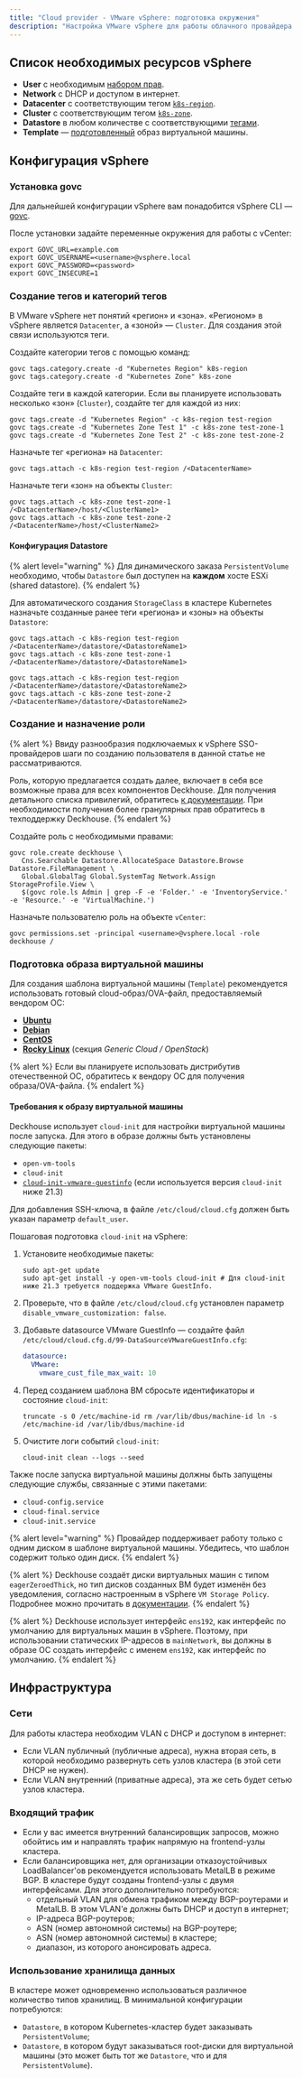 ```yaml
---
title: "Cloud provider - VMware vSphere: подготовка окружения"
description: "Настройка VMware vSphere для работы облачного провайдера Deckhouse."
---
```


<!-- АВТОР! Не забудь актуализировать getting started, если это необходимо -->

## Список необходимых ресурсов vSphere

* **User** с необходимым [набором прав](#создание-и-назначение-роли).
* **Network** с DHCP и доступом в интернет.
* **Datacenter** с соответствующим тегом [`k8s-region`](#создание-тегов-и-категорий-тегов).
* **Cluster** с соответствующим тегом [`k8s-zone`](#создание-тегов-и-категорий-тегов).
* **Datastore** в любом количестве с соответствующими [тегами](#конфигурация-datastore).
* **Template** — [подготовленный](#подготовка-образа-виртуальной-машины) образ виртуальной машины.

## Конфигурация vSphere

### Установка govc

Для дальнейшей конфигурации vSphere вам понадобится vSphere CLI — [govc](https://github.com/vmware/govmomi/tree/master/govc#installation).

После установки задайте переменные окружения для работы с vCenter:

```shell
export GOVC_URL=example.com
export GOVC_USERNAME=<username>@vsphere.local
export GOVC_PASSWORD=<password>
export GOVC_INSECURE=1
```

### Создание тегов и категорий тегов

В VMware vSphere нет понятий «регион» и «зона». «Регионом» в vSphere является `Datacenter`, а «зоной» — `Cluster`. Для создания этой связи используются теги.

Создайте категории тегов с помощью команд:

```shell
govc tags.category.create -d "Kubernetes Region" k8s-region
govc tags.category.create -d "Kubernetes Zone" k8s-zone
```

Создайте теги в каждой категории. Если вы планируете использовать несколько «зон» (`Cluster`), создайте тег для каждой из них:

```shell
govc tags.create -d "Kubernetes Region" -c k8s-region test-region
govc tags.create -d "Kubernetes Zone Test 1" -c k8s-zone test-zone-1
govc tags.create -d "Kubernetes Zone Test 2" -c k8s-zone test-zone-2
```

Назначьте тег «региона» на `Datacenter`:

```shell
govc tags.attach -c k8s-region test-region /<DatacenterName>
```

Назначьте теги «зон» на объекты `Cluster`:

```shell
govc tags.attach -c k8s-zone test-zone-1 /<DatacenterName>/host/<ClusterName1>
govc tags.attach -c k8s-zone test-zone-2 /<DatacenterName>/host/<ClusterName2>
```

#### Конфигурация Datastore

{% alert level="warning" %}
Для динамического заказа `PersistentVolume` необходимо, чтобы `Datastore` был доступен на **каждом** хосте ESXi (shared datastore).
{% endalert %}

Для автоматического создания `StorageClass` в кластере Kubernetes назначьте созданные ранее теги «региона» и «зоны» на объекты `Datastore`:

```shell
govc tags.attach -c k8s-region test-region /<DatacenterName>/datastore/<DatastoreName1>
govc tags.attach -c k8s-zone test-zone-1 /<DatacenterName>/datastore/<DatastoreName1>

govc tags.attach -c k8s-region test-region /<DatacenterName>/datastore/<DatastoreName2>
govc tags.attach -c k8s-zone test-zone-2 /<DatacenterName>/datastore/<DatastoreName2>
```

### Создание и назначение роли

{% alert %}
Ввиду разнообразия подключаемых к vSphere SSO-провайдеров шаги по созданию пользователя в данной статье не рассматриваются.

Роль, которую предлагается создать далее, включает в себя все возможные права для всех компонентов Deckhouse.
Для получения детального списка привилегий, обратитесь [к документации](/modules/cloud-provider-vsphere/configuration.html#список-необходимых-привилегий).
При необходимости получения более гранулярных прав обратитесь в техподдержку Deckhouse.
{% endalert %}

Создайте роль с необходимыми правами:

```shell
govc role.create deckhouse \
   Cns.Searchable Datastore.AllocateSpace Datastore.Browse Datastore.FileManagement \
   Global.GlobalTag Global.SystemTag Network.Assign StorageProfile.View \
   $(govc role.ls Admin | grep -F -e 'Folder.' -e 'InventoryService.' -e 'Resource.' -e 'VirtualMachine.')
```

Назначьте пользователю роль на объекте `vCenter`:

```shell
govc permissions.set -principal <username>@vsphere.local -role deckhouse /
```

### Подготовка образа виртуальной машины

Для создания шаблона виртуальной машины (`Template`) рекомендуется использовать готовый cloud-образ/OVA-файл, предоставляемый вендором ОС:

* [**Ubuntu**](https://cloud-images.ubuntu.com/)
* [**Debian**](https://cloud.debian.org/images/cloud/)
* [**CentOS**](https://cloud.centos.org/)
* [**Rocky Linux**](https://rockylinux.org/alternative-images/) (секция *Generic Cloud / OpenStack*)

{% alert %}
Если вы планируете использовать дистрибутив отечественной ОС, обратитесь к вендору ОС для получения образа/OVA-файла.
{% endalert %}

#### Требования к образу виртуальной машины

Deckhouse использует `cloud-init` для настройки виртуальной машины после запуска. Для этого в образе должны быть установлены следующие пакеты:

* `open-vm-tools`
* `cloud-init`
* [`cloud-init-vmware-guestinfo`](https://github.com/vmware-archive/cloud-init-vmware-guestinfo#installation) (если используется версия `cloud-init` ниже 21.3)

Для добавления SSH-ключа, в файле `/etc/cloud/cloud.cfg` должен быть указан параметр `default_user`.

Пошаговая подготовка `cloud-init` на vSphere:

1. Установите необходимые пакеты:

   ```shell
   sudo apt-get update
   sudo apt-get install -y open-vm-tools cloud-init # Для cloud-init ниже 21.3 требуется поддержка VMware GuestInfo.
   ```

1. Проверьте, что в файле `/etc/cloud/cloud.cfg` установлен параметр `disable_vmware_customization: false`.

1. Добавьте datasource VMware GuestInfo — создайте файл `/etc/cloud/cloud.cfg.d/99-DataSourceVMwareGuestInfo.cfg`:

   ```yaml
   datasource:
     VMware:
       vmware_cust_file_max_wait: 10
   ```

1. Перед созданием шаблона ВМ сбросьте идентификаторы и состояние `cloud-init`:

   ```shell
   truncate -s 0 /etc/machine-id rm /var/lib/dbus/machine-id ln -s /etc/machine-id /var/lib/dbus/machine-id
   ```

1. Очистите логи событий `cloud-init`:

   ```shell
   cloud-init clean --logs --seed
   ```

Также после запуска виртуальной машины должны быть запущены следующие службы, связанные с этими пакетами:

* `cloud-config.service`
* `cloud-final.service`
* `cloud-init.service`

{% alert level="warning" %}
Провайдер поддерживает работу только с одним диском в шаблоне виртуальной машины. Убедитесь, что шаблон содержит только один диск.
{% endalert %}

{% alert %}
Deckhouse создаёт диски виртуальных машин с типом `eagerZeroedThick`, но тип дисков созданных ВМ будет изменён без уведомления, согласно настроенным в vSphere `VM Storage Policy`.
Подробнее можно прочитать в [документации](https://techdocs.broadcom.com/us/en/vmware-cis/vsphere/vsphere/8-0/vsphere-single-host-management-vmware-host-client-8-0/virtual-machine-management-with-the-vsphere-host-client-vSphereSingleHostManagementVMwareHostClient/configuring-virtual-machines-in-the-vsphere-host-client-vSphereSingleHostManagementVMwareHostClient/virtual-disk-configuration-vSphereSingleHostManagementVMwareHostClient/about-virtual-disk-provisioning-policies-vSphereSingleHostManagementVMwareHostClient.html).
{% endalert %}

{% alert %}
Deckhouse использует интерфейс `ens192`, как интерфейс по умолчанию для виртуальных машин в vSphere. Поэтому, при использовании статических IP-адресов в `mainNetwork`, вы должны в образе ОС создать интерфейс с именем `ens192`, как интерфейс по умолчанию.
{% endalert %}

## Инфраструктура

### Сети

Для работы кластера необходим VLAN с DHCP и доступом в интернет:

* Если VLAN публичный (публичные адреса), нужна вторая сеть, в которой необходимо развернуть сеть узлов кластера (в этой сети DHCP не нужен).
* Если VLAN внутренний (приватные адреса), эта же сеть будет сетью узлов кластера.

### Входящий трафик

* Если у вас имеется внутренний балансировщик запросов, можно обойтись им и направлять трафик напрямую на frontend-узлы кластера.
* Если балансировщика нет, для организации отказоустойчивых LoadBalancer'ов рекомендуется использовать MetalLB в режиме BGP. В кластере будут созданы frontend-узлы с двумя интерфейсами. Для этого дополнительно потребуются:
  * отдельный VLAN для обмена трафиком между BGP-роутерами и MetalLB. В этом VLAN'e должны быть DHCP и доступ в интернет;
  * IP-адреса BGP-роутеров;
  * ASN (номер автономной системы) на BGP-роутере;
  * ASN (номер автономной системы) в кластере;
  * диапазон, из которого анонсировать адреса.

### Использование хранилища данных

В кластере может одновременно использоваться различное количество типов хранилищ. В минимальной конфигурации потребуются:

* `Datastore`, в котором Kubernetes-кластер будет заказывать `PersistentVolume`;
* `Datastore`, в котором будут заказываться root-диски для виртуальной машины (это может быть тот же `Datastore`, что и для `PersistentVolume`).
